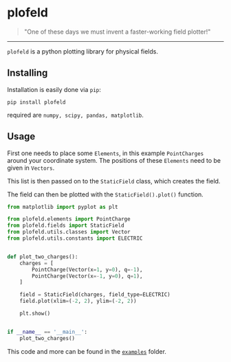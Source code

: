 # plofeld

> "One of these days we must invent a faster-working field plotter!"

---
 
``plofeld`` is a python plotting library for physical fields.

## Installing

Installation is easily done via `pip`:

```
pip install plofeld
```

required are `numpy, scipy, pandas, matplotlib`.


## Usage

First one needs to place some `Elements`, in this example 
`PointCharges` around your coordinate system. 
The positions of these `Elements` need to be given in `Vectors`.

This list is then passed on to the `StaticField` class, which creates the
field.

The field can then be plotted with the `StaticField().plot()` function.


```python
from matplotlib import pyplot as plt

from plofeld.elements import PointCharge
from plofeld.fields import StaticField
from plofeld.utils.classes import Vector
from plofeld.utils.constants import ELECTRIC


def plot_two_charges():
    charges = [
        PointCharge(Vector(x=1, y=0), q=-1),
        PointCharge(Vector(x=-1, y=0), q=1),
    ]

    field = StaticField(charges, field_type=ELECTRIC)
    field.plot(xlim=(-2, 2), ylim=(-2, 2))

    plt.show()


if __name__ == '__main__':
    plot_two_charges()

```

This code and more can be found in the [`examples`](https://github.com/JoschD/plofeld/tree/master/examples) folder.
